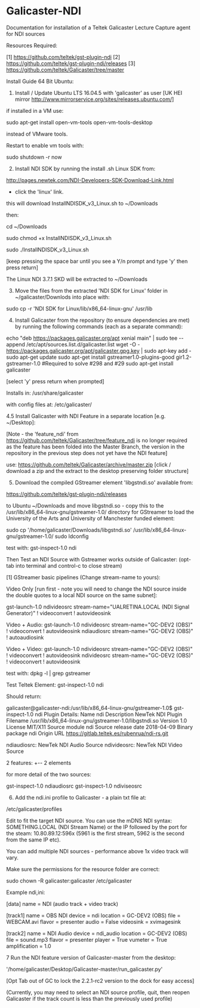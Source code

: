 # Galicaster-NDI
Documentation for installation of a Teltek Galicaster Lecture Capture agent for NDI sources

Resources Required:

[1] https://github.com/teltek/gst-plugin-ndi
[2] https://github.com/teltek/gst-plugin-ndi/releases
[3] https://github.com/teltek/Galicaster/tree/master


Install Guide 64 Bit Ubuntu:

1. Install / Update Ubuntu LTS 16.04.5 with 'galicaster' as user [UK HEI mirror http://www.mirrorservice.org/sites/releases.ubuntu.com/] 

if installed in a VM use: 

sudo apt-get install open-vm-tools open-vm-tools-desktop 

instead of VMware tools.

Restart to enable vm tools with:

sudo shutdown -r now


2. Install NDI SDK by running the install .sh Linux SDK from:
 
http://pages.newtek.com/NDI-Developers-SDK-Download-Link.html 
- click the 'linux' link.

this will download InstallNDISDK_v3_Linux.sh to ~/Downloads

then:

cd ~/Downloads

sudo chmod +x InstallNDISDK_v3_Linux.sh

sudo ./InstallNDISDK_v3_Linux.sh

[keep pressing the space bar until you see a Y/n prompt and type 'y' then press return]

The Linux NDI 3.7.1 SKD will be extracted to ~/Downloads 

3. Move the files from the extracted 'NDI SDK for Linux' folder in ~/galicaster/Downlods into place with:

sudo cp -r 'NDI SDK for Linux/lib/x86_64-linux-gnu' /usr/lib


4. Install Galicaster from the repository (to ensure dependencies are met) by running the following commands (each as a separate command):

echo "deb https://packages.galicaster.org/apt xenial main" | sudo tee --append /etc/apt/sources.list.d/galicaster.list
wget -O - https://packages.galicaster.org/apt/galicaster.gpg.key  | sudo apt-key add -
sudo apt-get update
sudo apt-get install gstreamer1.0-plugins-good gir1.2-gstreamer-1.0 #Required to solve #298 and #29
sudo apt-get install galicaster

[select 'y' press return when prompted]

Installs in: 
/usr/share/galicaster 

with config files at: 
/etc/galicaster/


4.5 Install Galicaster with NDI Feature in a separate location [e.g. ~/Desktop]:

[Note - the 'feature_ndi' from https://github.com/teltek/Galicaster/tree/feature_ndi is no longer required as the feature has been folded into the Master Branch, the version in the repository in the previous step does not yet have the NDI feature] 

use:
https://github.com/teltek/Galicaster/archive/master.zip
[click / download a zip and the extract to the desktop preserving folder structure]


5. Download the compiled GStreamer element 'libgstndi.so' available from: 

https://github.com/teltek/gst-plugin-ndi/releases 

to Ubuntu ~/Downloads and move libgstndi.so - copy this to the /usr/lib/x86_64-linux-gnu/gstreamer-1.0/ directory for GStreamer to load the University of the Arts and University of Manchester funded element:

sudo cp '/home/galicaster/Downloads/libgstndi.so'  /usr/lib/x86_64-linux-gnu/gstreamer-1.0/
sudo ldconfig

test with:
gst-inspect-1.0 ndi

Then Test an NDI Source with Gstreamer works outside of Galicaster:
(opt-tab into terminal and control-c to close stream)

[1] GStreamer basic pipelines (Change stream-name to yours):

Video Only [run first - note you will need to change the NDI source inside the double quotes to a local NDI source on the same subnet]:

gst-launch-1.0 ndivideosrc stream-name="UALRETINA.LOCAL (NDI Signal Generator)" ! videoconvert ! autovideosink

Video + Audio:
gst-launch-1.0 ndivideosrc stream-name="GC-DEV2 (OBS)" ! videoconvert ! autovideosink ndiaudiosrc stream-name="GC-DEV2 (OBS)" ! autoaudiosink

Video + Video:
gst-launch-1.0 ndivideosrc stream-name="GC-DEV2 (OBS)" ! videoconvert ! autovideosink ndivideosrc stream-name="GC-DEV2 (OBS)" ! videoconvert ! autovideosink

test with: 
dpkg -l | grep gstreamer


Test Teltek Element:
gst-inspect-1.0 ndi

Should return:

galicaster@galicaster-ndi:/usr/lib/x86_64-linux-gnu/gstreamer-1.0$ gst-inspect-1.0 ndi
Plugin Details:
  Name                     ndi
  Description              NewTek NDI Plugin
  Filename                 /usr/lib/x86_64-linux-gnu/gstreamer-1.0/libgstndi.so
  Version                  1.0
  License                  MIT/X11
  Source module            ndi
  Source release date      2018-04-09
  Binary package           ndi
  Origin URL               https://gitlab.teltek.es/rubenrua/ndi-rs.git

  ndiaudiosrc: NewTek NDI Audio Source
  ndivideosrc: NewTek NDI Video Source

  2 features:
  +-- 2 elements


for more detail of the two sources:

gst-inspect-1.0 ndiaudiosrc
gst-inspect-1.0 ndiviseosrc





6. Add the ndi.ini profile to Galicaster - a plain txt file at:

/etc/galicaster/profiles

Edit to fit the target NDI source. You can use the mDNS NDI syntax: SOMETHING.LOCAL (NDI Stream Name) 
or the IP followed by the port for the steam: 10.80.89.12:596x (5961 is the first stream, 5962 is the second from the same IP etc).

You can add multiple NDI sources - performance above 1x video track will vary. 

Make sure the permissions for the resource folder are correct:

sudo chown -R galicaster:galicaster /etc/galicaster

Example ndi,ini:


[data]
name = NDI (audio track + video track)

[track1]
name = OBS NDI
device = ndi
location = GC-DEV2 (OBS)
file = WEBCAM.avi
flavor = presenter
audio = False
videosink = xvimagesink

[track2]
name = NDI Audio
device = ndi_audio
location = GC-DEV2 (OBS)
file = sound.mp3
flavor = presenter
player = True
vumeter = True
amplification = 1.0


7 Run the NDI feature version of Galicaster-master from the desktop:

'/home/galicaster/Desktop/Galicaster-master/run_galicaster.py'

[Opt Tab out of GC to lock the 2.2.1-rc2 version to the dock for easy access]

(Currently, you may need to select an NDI source profile, quit, then reopen Galicaster if the track count is less than the previously used profile)


